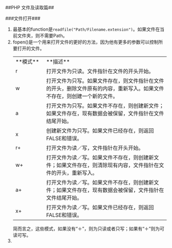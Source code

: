 ##PHP 文件及读取篇##

###文件打开###
1. 最基本的function是`readfile("Path/Filename.extension")`。如果文件在当前文件夹，则不需要Path。
2. fopen()是一个用来打开文件的更好的方法，因为他有更多的参数可以控制所要打开的文件。
	<table width="100%">
	 	<col width="20%">
 		<col width="80%">
		<tr>
			<td>**模式**</td>
			<td>**描述**</td>
		</tr>
		<tr>
			<td>r</td>
			<td>打开文件为只读。文件指针在文件的开头开始。</td>
		</tr>
		<tr>
			<td>w</td>
			<td>打开文件为只写。如果文件存在，则文件指针在文件的开头，删除文件原有的内容，重新写入。如果文件不存在，则创建一个新的文件。</td>
		</tr>
		<tr>
			<td>a</td>
			<td>打开文件为只写。如果文件不存在，则创建新文件；如果文件存在，现有数据会被保留，文件指针在文件结尾开始。</td>
		</tr>
		<tr>
			<td>x</td>
			<td>创建新文件为只写。如果文件已经存在，则返回FALSE和错误。</td>
		</tr>
		<tr>
			<td>r+</td>
			<td>打开文件为读／写，文件指针在开头开始。</td>
		</tr>
		<tr>
			<td>w+</td>
			<td>打开文件为读／写。如果文件不存在，则创建新文件；如果文件存在，则清除现有内容，文件指针在文件的开头，重新写入。</td>
		</tr>
		<tr>
			<td>a+</td>
			<td>打开文件为读／写。如果文件不存在，则创建新文件；如果文件存在，现有数据会被保留，文件指针在文件结尾开始。</td>
		</tr>
		<tr>
			<td>x+</td>
			<td>打开文件为读／写。如果文件已经存在，则返回FALSE和错误。</td>
		</tr>
	</table>
	简而言之，这些模式，如果没有“＋”，则为只读或者只写；如果有“＋”则为可读可写。
3. 